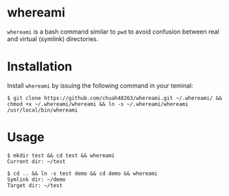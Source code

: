 # whereami

`whereami` is a bash command similar to `pwd` to avoid confusion between real and virtual (symlink) directories.

# Installation

Install `whereami` by issuing the following command in your teminal:
```
$ git clone https://github.com/chuah48263/whereami.git ~/.whereami/ && chmod +x ~/.whereami/whereami && ln -s ~/.whereami/whereami /usr/local/bin/whereami
```

# Usage

```
$ mkdir test && cd test && whereami
Current dir: ~/test

$ cd .. && ln -s test demo && cd demo && whereami
Symlink dir: ~/demo
Target dir: ~/test
```
